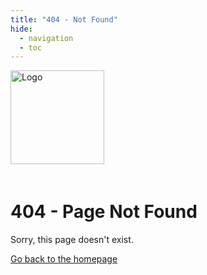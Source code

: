 ```yaml
---
title: "404 - Not Found"
hide:
  - navigation
  - toc
---
```


<img src="assets/logo.png" alt="Logo" style="width:150px; margin-bottom: 20px;"/>

# 404 - Page Not Found

Sorry, this page doesn't exist.

[Go back to the homepage](/)
